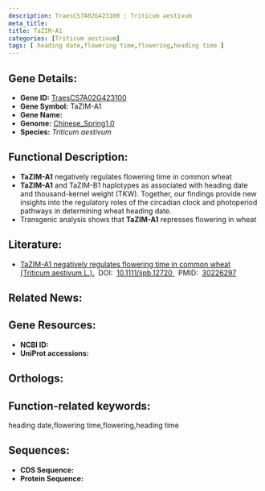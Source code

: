 ```yaml
---
description: TraesCS7A02G423100 ; Triticum aestivum
meta_title:
title: TaZIM-A1
categories: [Triticum aestivum]
tags: [ heading date,flowering time,flowering,heading time ]
---
```


## Gene Details:
- **Gene ID:**	[TraesCS7A02G423100]()
- **Gene Symbol:** TaZIM-A1
- **Gene Name:** 
- **Genome:** [Chinese_Spring1.0]()
- **Species:** *Triticum aestivum*

## Functional Description:
   - **TaZIM-A1** negatively regulates flowering time in common wheat
   - **TaZIM-A1** and TaZIM-B1 haplotypes as associated with heading date and thousand-kernel weight (TKW). Together, our findings provide new insights into the regulatory roles of the circadian clock and photoperiod pathways in determining wheat heading date.
   - Transgenic analysis shows that **TaZIM-A1** represses flowering in wheat

## Literature:
   - [TaZIM-A1 negatively regulates flowering time in common wheat (Triticum aestivum L.).]( https://onlinelibrary.wiley.com/doi/10.1111/jipb.12720)&nbsp;&nbsp;DOI:&nbsp;&nbsp;[10.1111/jipb.12720 ](https://onlinelibrary.wiley.com/doi/10.1111/jipb.12720)&nbsp;&nbsp;PMID:&nbsp;&nbsp;[30226297](https://pubmed.ncbi.nlm.nih.gov/30226297/)

## Related News:

## Gene Resources:
- **NCBI ID:** [](https://www.ncbi.nlm.nih.gov/gene/?term=)
- **UniProt accessions:** [](https://www.uniprot.org/uniprotkb//entry)

## Orthologs:

## Function-related keywords:
heading date,flowering time,flowering,heading time

## Sequences:
- **CDS Sequence:**
- **Protein Sequence:**
